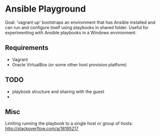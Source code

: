 Ansible Playground
==================

Goal: 'vagrant up' bootstraps an environment that has Ansible
installed and can run and configure itself using playbooks in shared
folder. Useful for experimenting with Ansible playbooks in a Windows
environment.

Requirements
------------

   * Vagrant
   * Oracle VirtualBox (or some other host provision platform)

TODO
----

   * playbook structure and sharing with the guest
   * 


Misc
----

Limiting running the playbook to a single host or group of hosts:
http://stackoverflow.com/a/18195217